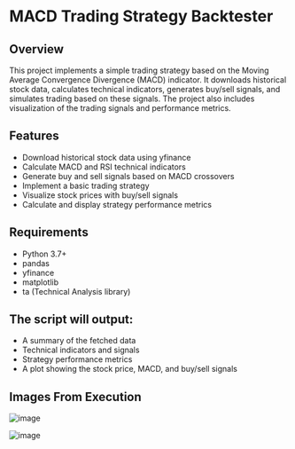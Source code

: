 # MACD Trading Strategy Backtester

## Overview
This project implements a simple trading strategy based on the Moving Average Convergence Divergence (MACD) indicator. 
It downloads historical stock data, calculates technical indicators, generates buy/sell signals, and simulates trading based on these signals.
The project also includes visualization of the trading signals and performance metrics.

## Features
- Download historical stock data using yfinance
- Calculate MACD and RSI technical indicators
- Generate buy and sell signals based on MACD crossovers
- Implement a basic trading strategy
- Visualize stock prices with buy/sell signals
- Calculate and display strategy performance metrics

## Requirements
- Python 3.7+
- pandas
- yfinance
- matplotlib
- ta (Technical Analysis library)

## The script will output:
- A summary of the fetched data
- Technical indicators and signals
- Strategy performance metrics
- A plot showing the stock price, MACD, and buy/sell signals

## Images From Execution

![image](https://github.com/user-attachments/assets/1c02dae0-3a75-43ac-8c46-ed4cde7d182a)

![image](https://github.com/user-attachments/assets/2c8e93c7-2364-4d83-83d3-a51484141cfa)
